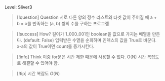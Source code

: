Level: Sliver3

> [!question] Question
> 서로 다른 양의 정수 리스트와 타겟 값이 주어질 때 a + b = x를 만족하는 (a, b) 쌍의 수를 구하는 프로그램

> [!success] How?
> 길이가 1_000_001인 boolean을 값으로 가지는 배열을 만든다. (default: False)
> 입력받은 수열을 순회하며 인덱스의 값을 True로 바꾼다.
> x-a의 값이 True이면 count를 증가시킨다.

> [!info] Think
> 이중 for문은 시간 제한 때문에 사용할 수 없다.
> O(N) 시간 복잡도로 해결할 수 있어야 함.

> [!tip] 시간 복잡도
> $O(N)$
